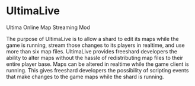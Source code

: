 # UltimaLive
Ultima Online Map Streaming Mod


The purpose of UltimaLive is to allow a shard to edit its maps while the game is running, stream those changes to its players in realtime, and use more than six map files. UltimaLive provides freeshard developers the ability to alter maps without the hassle of redistributing map files to their entire player base. 
Maps can be altered in realtime while the game client is running. This gives freeshard developers the possibility of scripting events that make changes to the game maps while the shard is running. 